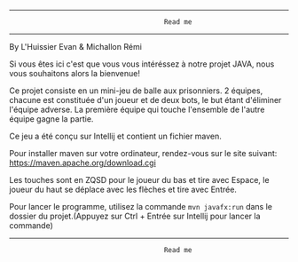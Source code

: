 -------------------------------------------------------------------------------------------------
                                           Read me
-------------------------------------------------------------------------------------------------

By L'Huissier Evan & Michallon Rémi

Si vous êtes ici c'est que vous vous intéréssez à notre projet JAVA, nous vous souhaitons alors la bienvenue!

Ce projet consiste en un mini-jeu de balle aux prisonniers.
2 équipes, chacune est constituée d'un joueur et de deux bots, le but étant d'éliminer l'équipe adverse.
La première équipe qui touche l'ensemble de l'autre équipe gagne la partie.

Ce jeu a été conçu sur Intellij et contient un fichier maven.

Pour installer maven sur votre ordinateur, rendez-vous sur le site suivant: https://maven.apache.org/download.cgi

Les touches sont en ZQSD pour le joueur du bas et tire avec Espace, le joueur du haut se déplace avec les flèches et tire avec Entrée.

Pour lancer le programme, utilisez la commande ```mvn javafx:run``` dans le dossier du projet.(Appuyez sur Ctrl + Entrée sur Intellij pour lancer la commande)

-------------------------------------------------------------------------------------------------
                                           Read me

